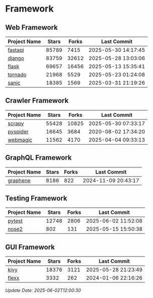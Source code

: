 # Framework

## Web Framework
| Project Name | Stars | Forks | Last Commit |
| ------------ | ----- | ----- | ----------- |
| [fastapi](https://github.com/fastapi/fastapi) | 85789 | 7415 | 2025-05-30 14:17:45 |
| [django](https://github.com/django/django) | 83759 | 32612 | 2025-05-28 13:03:06 |
| [flask](https://github.com/pallets/flask) | 69657 | 16456 | 2025-05-13 15:35:41 |
| [tornado](https://github.com/tornadoweb/tornado) | 21968 | 5529 | 2025-05-23 01:24:08 |
| [sanic](https://github.com/sanic-org/sanic) | 18385 | 1569 | 2025-03-31 21:19:26 |

## Crawler Framework
| Project Name | Stars | Forks | Last Commit |
| ------------ | ----- | ----- | ----------- |
| [scrapy](https://github.com/scrapy/scrapy) | 55428 | 10825 | 2025-05-30 07:33:17 |
| [pyspider](https://github.com/binux/pyspider) | 16645 | 3684 | 2020-08-02 17:34:20 |
| [webmagic](https://github.com/code4craft/webmagic) | 11562 | 4170 | 2025-04-04 09:33:13 |

## GraphQL Framework
| Project Name | Stars | Forks | Last Commit |
| ------------ | ----- | ----- | ----------- |
| [graphene](https://github.com/graphql-python/graphene) | 8186 | 822 | 2024-11-09 20:43:17 |

## Testing Framework
| Project Name | Stars | Forks | Last Commit |
| ------------ | ----- | ----- | ----------- |
| [pytest](https://github.com/pytest-dev/pytest) | 12748 | 2806 | 2025-06-02 11:52:08 |
| [nose2](https://github.com/nose-devs/nose2) | 802 | 131 | 2025-05-15 15:50:38 |

## GUI Framework
| Project Name | Stars | Forks | Last Commit |
| ------------ | ----- | ----- | ----------- |
| [kivy](https://github.com/kivy/kivy) | 18376 | 3121 | 2025-05-28 21:23:49 |
| [flexx](https://github.com/flexxui/flexx) | 3332 | 262 | 2024-01-06 22:16:26 |

*Update Date: 2025-06-02T12:00:30*